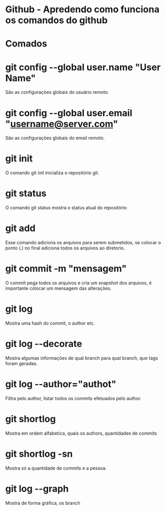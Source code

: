 

# Github - Apredendo como funciona os comandos do github

# Comados

# git config --global user.name "User Name"

São as configurações globais do usuário remoto.

# git config --global user.email "username@server.com"

São as configurações globais do email remoto.

# git init

O comando git init inicializa o repositório git.

# git status

O comando git status mostra o status atual do repositório

# git add 

Esse comando adiciona os arquivos para serem submetidos, se colocar o ponto (.) no final adiciona todos os arquivos ao diretorio.

# git commit -m "mensagem"

O commit pega todos os arquivos e cria um snapshot dos arquivos, é importante colocar um mensagem das alterações.

# git log

Mostra uma hash do commit, o author etc.

# git log --decorate

Mostra algumas informações de qual branch para qual branch, que tags foram geradas.

# git log --author="authot"

Filtra pelo author, listar todos os commits efetuados pelo author.

# git shortlog

Mostra em ordem alfabetica, quais os authors, quantidades de commits

# git shortlog -sn

Mostra só a quantidade de commits e a pessoa.

# git log --graph

Mostra de forma gráfica, os branch



